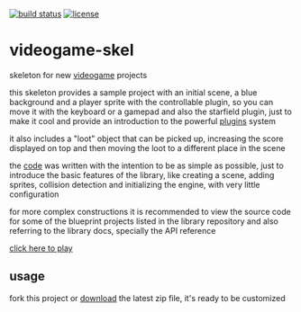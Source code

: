 [![build status](https://travis-ci.org/diogoeichert/videogame-skel.svg)](https://travis-ci.org/diogoeichert/videogame-skel)
[![license](https://img.shields.io/github/license/diogoeichert/videogame-skel.svg)](LICENSE)

# videogame-skel
skeleton for new [videogame](https://github.com/diogoeichert/videogame) projects

this skeleton provides a sample project with an initial scene, a blue background and a player sprite with the controllable plugin, so you can move it with the keyboard or a gamepad and also the starfield plugin, just to make it cool and provide an introduction to the powerful [plugins](https://github.com/diogoeichert/videogame-plugin) system

it also includes a "loot" object that can be picked up, increasing the score displayed on top and then moving the loot to a different place in the scene

the [code](https://github.com/diogoeichert/videogame-skel/blob/master/index.js) was written with the intention to be as simple as possible, just to introduce the basic features of the library, like creating a scene, adding sprites, collision detection and initializing the engine, with very little configuration

for more complex constructions it is recommended to view the source code for some of the blueprint projects listed in the library repository and also referring to the library docs, specially the API reference

[click here to play](https://diogoeichert.github.io/videogame-skel)

## usage
fork this project or [download](https://github.com/diogoeichert/videogame-skel/archive/master.zip) the latest zip file, it's ready to be customized
